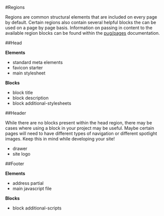 #Regions

Regions are common structural elements that are included on every page by default. Certain regions also contain several helpful blocks the can be used on a page by page basis. Information on passing in content to the available region blocks can be found within the [pug/pages](https://github.com/mimoduo/Mimogear/blob/master/docs/pug/pages.md) documentation.

##Head

**Elements**

* standard meta elements
* favicon starter
* main stylesheet

**Blocks**

* block title
* block description
* block additional-stylesheets

##Header

While there are no blocks present within the head region, there may be cases where using a block in your project may be useful. Maybe certain pages will need to have different types of navigation or different spotlight images. Keep this in mind while developing your site!

* drawer
* site logo

##Footer

**Elements**

* address partial
* main javascript file

**Blocks**

* block additional-scripts
